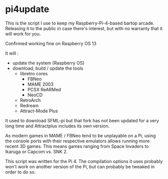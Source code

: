 # pi4update

This is the script I use to keep my Raspberry-Pi-4-based bartop arcade.
Releasing it to the public in case there's interest, but with no warranty that it will work for you.

Confirmed working fine on Raspberry OS 13

It will :
- update the system (Raspberry OS)
- download, build / update the tools
  - libretro cores
    - FBNeo
    - MAME 2003
    - PCSX ReARMed
    - NeoCD
  - RetroArch
  - Redream
  - Attract-Mode Plus
 
It used to download SFML-pi but that fork has not been updated for a very long time and Attractplus includes its own version.

As modern games in MAME / FBNeo tend to be unplayable on a Pi, using the console ports with their respective emulators allows running more recent 3D games. This means games ranging from Space Invaders to Ikaruga or Capcom vs. SNK 2.

This script was written for the Pi 4. The compilation options it uses probably won't work on another version of the Pi, but can probably be tweaked in order to do so.
